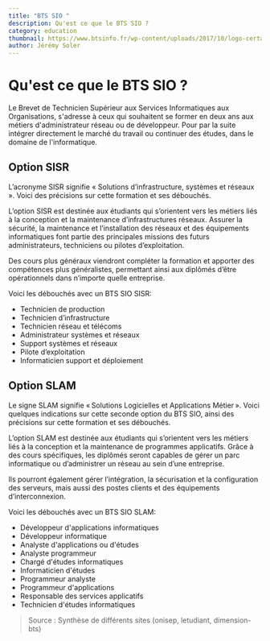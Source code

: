 ```yaml
---
title: "BTS SIO "
description: Qu'est ce que le BTS SIO ?
category: education
thumbnail: https://www.btsinfo.fr/wp-content/uploads/2017/10/logo-certa.png
author: Jérémy Soler
---
```

# Qu'est ce que le BTS SIO ?

Le Brevet de Technicien Supérieur aux Services Informatiques aux Organisations, s'adresse à ceux qui souhaitent se former en deux ans aux métiers d'administrateur réseau ou de développeur. Pour par la suite intégrer directement le marché du travail ou continuer des études, dans le domaine de l'informatique.

## Option SISR

L’acronyme SISR signifie « Solutions d’infrastructure, systèmes et réseaux ». Voici des précisions sur cette formation et ses débouchés.

L’option SISR est destinée aux étudiants qui s’orientent vers les métiers liés à la conception et la maintenance d’infrastructures réseaux. Assurer la sécurité, la maintenance et l’installation des réseaux et des équipements informatiques font partie des principales missions des futurs administrateurs, techniciens ou pilotes d’exploitation.

Des cours plus généraux viendront compléter la formation et apporter des compétences plus généralistes, permettant ainsi aux diplômés d’être opérationnels dans n’importe quelle entreprise.

Voici les débouchés avec un BTS SIO SISR:

* Technicien de production
* Technicien d’infrastructure
* Technicien réseau et télécoms
* Administrateur systèmes et réseaux
* Support systèmes et réseaux
* Pilote d’exploitation
* Informaticien support et déploiement

## Option SLAM

Le signe SLAM signifie « Solutions Logicielles et Applications Métier ». Voici quelques indications sur cette seconde option du BTS SIO, ainsi des précisions sur cette formation et ses débouchés.

L’option SLAM est destinée aux étudiants qui s’orientent vers les métiers liés à la conception et la maintenance de programmes applicatifs. Grâce à des cours spécifiques, les diplômés seront capables de gérer un parc informatique ou d’administrer un réseau au sein d’une entreprise.

Ils pourront également gérer l’intégration, la sécurisation et la configuration des serveurs, mais aussi des postes clients et des équipements d’interconnexion.

Voici les débouchés avec un BTS SIO SLAM:

* Développeur d'applications informatiques
* Développeur informatique
* Analyste d'applications ou d'études
* Analyste programmeur
* Chargé d'études informatiques
* Informaticien d'études
* Programmeur analyste
* Programmeur d'applications
* Responsable des services applicatifs
* Technicien d'études informatiques

> Source : Synthèse de différents sites (onisep, letudiant, dimension-bts)